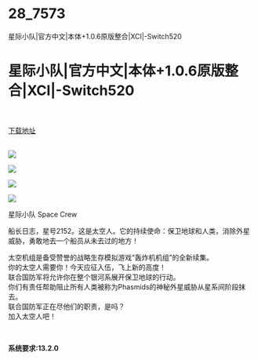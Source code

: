 # 28_7573
星际小队|官方中文|本体+1.0.6原版整合|XCI|-Switch520
# 星际小队|官方中文|本体+1.0.6原版整合|XCI|-Switch520
 <br/></br>
[下载地址](https://www.switch520.cc/article/7573 "下载地址")
<br/></br>

<p><strong><img src="https://www.switch520.cc/muke_img/upload_art_editor_20201016-1_734b47b3ef131a09ddebe2ae0739d3a7.jpg"></strong></p>
<p><strong><img src="https://www.switch520.cc/muke_img/upload_art_editor_20201016-1_1a4a0be052a7dc531eff03a42ecfcd38.jpg"></strong></p>
<p><strong><img src="https://www.switch520.cc/muke_img/upload_art_editor_20201016-1_f81faaf9849dbe07817d1eda4abae366.jpg"></strong></p>
<p><strong><img src="https://www.switch520.cc/muke_img/upload_art_editor_20201016-1_896060ae1d20703699f3bd9f9d76062f.jpg"></strong></p>
<p>星际小队 Space Crew</p>
<p>船长日志，星号2152。这是太空人。它的持续使命：保卫地球和人类，消除外星威胁，勇敢地去一个船员从未去过的地方！</p>
<p>太空机组是备受赞誉的战略生存模拟游戏“轰炸机机组”的全新续集。<br>
你的太空人需要你！今天应征入伍，飞上新的高度！<br>
联合国防军将允许你在整个银河系展开保卫地球的行动。<br>
你们有责任帮助阻止所有人类被称为Phasmids的神秘外星威胁从星系间阶段抹去。<br>
联合国防军正在尽他们的职责，是吗？<br>
加入太空人吧！</p>
<p>&nbsp;</p>
<p><strong>系统要求:13.2.0</strong></p>



<p>&nbsp;</p>
